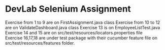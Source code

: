 # DevLab Selenium Assignment

Exercise from 1 to 9 are on FirstAssignment.java class
Exercise from 10 to 12 are on ValidateDashboard.java class
Exercise 13 is on EmployeeListTest.java
Exercise 14 and 15 are on src/test/resources/locators.properties file
Exercise 16,17,18 are under test package with their cucumber feature file on src/test/resources/features folder.